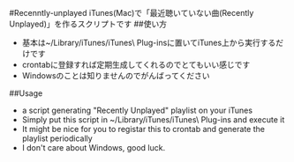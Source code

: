 #Recenntly-unplayed
iTunes(Mac)で「最近聴いていない曲(Recently Unplayed)」を作るスクリプトです
##使い方
- 基本は~/Library/iTunes/iTunes\ Plug-insに置いてiTunes上から実行するだけです
- crontabに登録すれば定期生成してくれるのでとてもいい感じです
- Windowsのことは知りませんのでがんばってください

##Usage
- a script generating "Recently Unplayed" playlist on your iTunes
- Simply put this script in ~/Library/iTunes/iTunes\ Plug-ins and execute it
- It might be nice for you to registar this to crontab and generate the playlist periodically
- I don't care about Windows, good luck.
